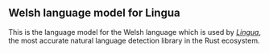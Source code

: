 ## Welsh language model for Lingua

This is the language model for the Welsh language which is used by 
[*Lingua*](https://github.com/pemistahl/lingua-rs), 
the most accurate natural language detection library in the Rust ecosystem.